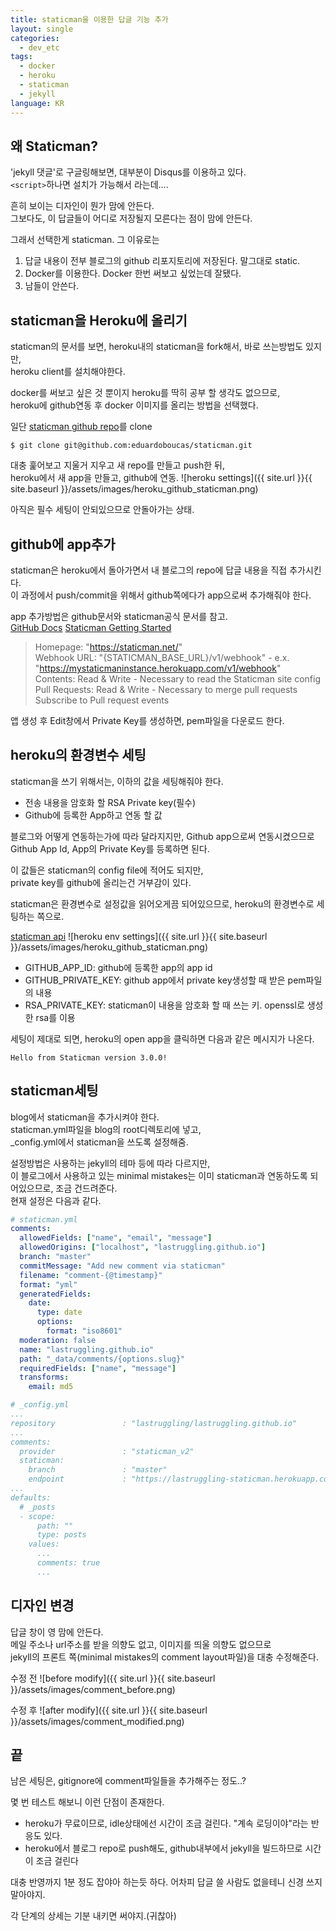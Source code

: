 ```yaml
---
title: staticman을 이용한 답글 기능 추가
layout: single
categories:
  - dev_etc
tags:
  - docker
  - heroku
  - staticman
  - jekyll
language: KR
---
```


## 왜 Staticman?

'jekyll 댓글'로 구글링해보면, 대부분이 Disqus를 이용하고 있다.  
`<script>`하나면 설치가 가능해서 라는데....

흔히 보이는 디자인이 뭔가 맘에 안든다.  
그보다도, 이 답글들이 어디로 저장될지 모른다는 점이 맘에 안든다.

그래서 선택한게 staticman. 그 이유로는
1. 답글 내용이 전부 블로그의 github 리포지토리에 저장된다. 말그대로 static.
2. Docker를 이용한다. Docker 한번 써보고 싶었는데 잘됐다.
3. 남들이 안쓴다.

## staticman을 Heroku에 올리기
staticman의 문서를 보면, heroku내의 staticman을 fork해서, 바로 쓰는방법도 있지만,  
heroku client를 설치해야한다.

docker를 써보고 싶은 것 뿐이지 heroku를 딱히 공부 할 생각도 없으므로,  
heroku에 github연동 후 docker 이미지를 올리는 방법을 선택했다.

일단 [staticman github repo](https://github.com/eduardoboucas/staticman)를 clone
```
$ git clone git@github.com:eduardoboucas/staticman.git
```
대충 훑어보고 지울거 지우고 새 repo를 만들고 push한 뒤,  
heroku에서 새 app을 만들고, github에 연동.
![heroku settings]({{ site.url }}{{ site.baseurl }}/assets/images/heroku_github_staticman.png)

아직은 필수 세팅이 안되있으므로 안돌아가는 상태.

## github에 app추가
staticman은 heroku에서 돌아가면서 내 블로그의 repo에 답글 내용을 직접 추가시킨다.  
이 과정에서 push/commit을 위해서 github쪽에다가 app으로써 추가해줘야 한다.

app 추가방법은 github문서와 staticman공식 문서를 참고.  
[GitHub Docs](https://docs.github.com/en/developers/apps/creating-a-github-app)
[Staticman Getting Started](https://staticman.net/docs/getting-started.html)

> Homepage: "https://staticman.net/"  
> Webhook URL: "{STATICMAN_BASE_URL}/v1/webhook" - e.x. "https://mystaticmaninstance.herokuapp.com/v1/webhook"  
> Contents: Read & Write - Necessary to read the Staticman site config  
> Pull Requests: Read & Write - Necessary to merge pull requests  
> Subscribe to Pull request events  

앱 생성 후 Edit창에서 Private Key를 생성하면, pem파일을 다운로드 한다.

## heroku의 환경변수 세팅
staticman을 쓰기 위해서는, 이하의 값을 세팅해줘야 한다.
* 전송 내용을 암호화 할 RSA Private key(필수)
* Github에 등록한 App하고 연동 할 값

블로그와 어떻게 연동하는가에 따라 달라지지만, Github app으로써 연동시켰으므로  
Github App Id, App의 Private Key를 등록하면 된다.

이 값들은 staticman의 config file에 적어도 되지만,  
private key를 github에 올리는건 거부감이 있다.

staticman은 환경변수로 설정값을 읽어오게끔 되어있으므로, heroku의 환경변수로 세팅하는 쪽으로.

[staticman api](https://staticman.net/docs/api)
![heroku env settings]({{ site.url }}{{ site.baseurl }}/assets/images/heroku_github_staticman.png)

* GITHUB_APP_ID: github에 등록한 app의 app id
* GITHUB_PRIVATE_KEY: github app에서 private key생성할 때 받은 pem파일의 내용
* RSA_PRIVATE_KEY: staticman이 내용을 암호화 할 때 쓰는 키. openssl로 생성한 rsa를 이용

세팅이 제대로 되면, heroku의 open app을 클릭하면 다음과 같은 메시지가 나온다.
```
Hello from Staticman version 3.0.0!
```

## staticman세팅
blog에서 staticman을 추가시켜야 한다.  
staticman.yml파일을 blog의 root디렉토리에 넣고,  
_config.yml에서 staticman을 쓰도록 설정해줌.  

설정방법은 사용하는 jekyll의 테마 등에 따라 다르지만,  
이 블로그에서 사용하고 있는 minimal mistakes는 이미 staticman과 연동하도록 되어있으므로, 조금 건드려준다.  
현재 설정은 다음과 같다.

```yml
# staticman.yml
comments:
  allowedFields: ["name", "email", "message"]
  allowedOrigins: ["localhost", "lastruggling.github.io"]
  branch: "master"
  commitMessage: "Add new comment via staticman"
  filename: "comment-{@timestamp}"
  format: "yml"
  generatedFields:
    date:
      type: date
      options:
        format: "iso8601"
  moderation: false
  name: "lastruggling.github.io"
  path: "_data/comments/{options.slug}"
  requiredFields: ["name", "message"]
  transforms:
    email: md5

# _config.yml
...
repository               : "lastruggling/lastruggling.github.io"
...
comments:
  provider               : "staticman_v2"
  staticman:
    branch               : "master"
    endpoint             : "https://lastruggling-staticman.herokuapp.com/v3/entry/github/"
...
defaults:
  # _posts
  - scope:
      path: ""
      type: posts
    values:
      ...
      comments: true
      ...
```

## 디자인 변경
답글 창이 영 맘에 안든다.  
메일 주소나 url주소를 받을 의향도 없고, 이미지를 띄울 의향도 없으므로  
jekyll의 프론트 쪽(minimal mistakes의 comment layout파일)을 대충 수정해준다.

수정 전
![before modify]({{ site.url }}{{ site.baseurl }}/assets/images/comment_before.png)

수정 후
![after modify]({{ site.url }}{{ site.baseurl }}/assets/images/comment_modified.png)

## 끝
남은 세팅은, gitignore에 comment파일들을 추가해주는 정도..?

몇 번 테스트 해보니 이런 단점이 존재한다.
* heroku가 무료이므로, idle상태에선 시간이 조금 걸린다. "계속 로딩이야"라는 반응도 있다.
* heroku에서 블로그 repo로 push해도, github내부에서 jekyll을 빌드하므로 시간이 조금 걸린다

대충 반영까지 1분 정도 잡야아 하는듯 하다.
어차피 답글 쓸 사람도 없을테니 신경 쓰지 말아야지.

각 단계의 상세는 기분 내키면 써야지.(귀찮아)